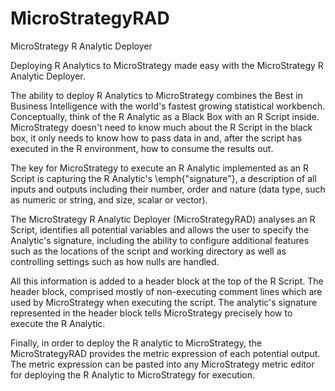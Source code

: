 MicroStrategyRAD
================

MicroStrategy R Analytic Deployer

Deploying R Analytics to MicroStrategy made easy with the MicroStrategy R Analytic Deployer.

The ability to deploy R Analytics to MicroStrategy combines the Best in Business Intelligence with
the world's fastest growing statistical workbench.  Conceptually, think of the R Analytic as
a Black Box with an R Script inside.  MicroStrategy doesn't need to know much about the R Script in the 
black box, it only needs to know how to pass data in and, after the script 
has executed in the R environment, how to consume the results out.  

The key for MicroStrategy to execute an R Analytic implemented as an R Script is capturing the R 
Analytic's \emph{"signature"}, a description of all inputs and outputs including their number, order and 
nature (data type, such as numeric or string, and size, scalar or vector).  

The MicroStrategy R Analytic Deployer (MicroStrategyRAD) analyses an R Script, identifies all potential variables and 
allows the user to specify the Analytic's signature, including the ability to configure additional
features such as the locations of the script and working directory as well as controlling settings
such as how nulls are handled.  

All this information is added to a header block at the top of the R Script.  The header block, comprised
mostly of non-executing comment lines which are used by MicroStrategy when executing the script.  The 
analytic's signature represented in the header block tells MicroStrategy precisely how to execute the 
R Analytic.

Finally, in order to deploy the R analytic to MicroStrategy, the MicroStrategyRAD provides the metric expression of
each potential output.  The metric expression can be pasted into any MicroStrategy metric editor for 
deploying the R Analytic to MicroStrategy for execution.
